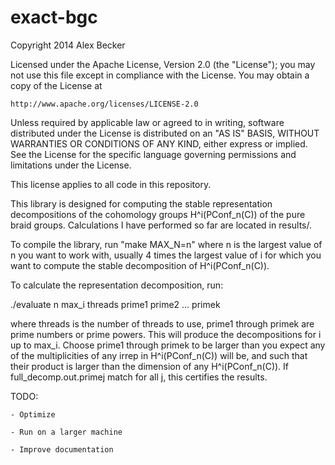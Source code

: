 exact-bgc
=========

Copyright 2014 Alex Becker

Licensed under the Apache License, Version 2.0 (the "License");
you may not use this file except in compliance with the License.
You may obtain a copy of the License at

    http://www.apache.org/licenses/LICENSE-2.0

Unless required by applicable law or agreed to in writing, software
distributed under the License is distributed on an "AS IS" BASIS,
WITHOUT WARRANTIES OR CONDITIONS OF ANY KIND, either express or implied.
See the License for the specific language governing permissions and
limitations under the License.

This license applies to all code in this repository.

This library is designed for computing the stable representation decompositions of the cohomology groups
H^i(PConf_n(C)) of the pure braid groups. Calculations I have performed so far are located in results/.

To compile the library, run "make MAX_N=n" where n is the largest value of n you want to work with,
usually 4 times the largest value of i for which you want to compute the stable decomposition of
H^i(PConf_n(C)).

To calculate the representation decomposition, run:

./evaluate n max_i threads prime1 prime2 ... primek

where threads is the number of threads to use, prime1 through primek are prime numbers or prime powers.
This will produce the decompositions for i up to max_i.
Choose prime1 through primek to be larger than you expect any of the multiplicities of any irrep in
H^i(PConf_n(C)) will be, and such that their product is larger than the dimension of any H^i(PConf_n(C)).
If full_decomp.out.primej match for all j, this certifies the results.

TODO:

	- Optimize

	- Run on a larger machine

	- Improve documentation
